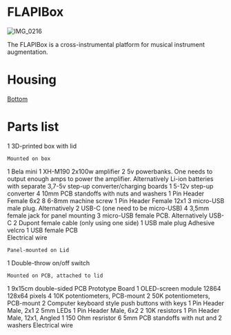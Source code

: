 # FLAPIBox

![IMG_0216](https://github.com/user-attachments/assets/90b8e982-9584-4fc9-bb51-ebd2b8677deb)

The FLAPIBox is a cross-instrumental platform for musical instrument augmentation. 

# Housing

[Bottom](https://github.com/erikstifjell/FLAPIBox/blob/main/FLAPIBOX-housing_bottom5-2.stl)

# Parts list

1	3D-printed box with lid			
				
	Mounted on box			
1	Bela mini
1	XH-M190 2x100w amplifier
2	5v powerbanks. One needs to output enough amps to power the amplifier. Alternatively Li-ion batteries with separate 3,7-5v step-up converter/charging boards		1	5-12v step-up converter
4	10mm PCB standoffs with nuts and washers
1	Pin Header Female 6x2
8	6-8mm machine screw
1	Pin Header Female 12x1
3	micro-USB male plug. Alternatively 2 USB-C (one need to be micro-USB)
4	3,5mm female jack for panel mounting
3	micro-USB female PCB. Alternatively USB-C
2	Dupont female cable (only using one side)
1	USB male plug
Adhesive velcro
1	USB female PCB			
Electrical wire
				
				
	Panel-mounted on Lid			
1	Double-throw on/off switch			
				
				
				
				
	Mounted on PCB, attached to lid			
1	9x15cm double-sided PCB Prototype Board		1	OLED-screen module 12864 128x64 pixels
4	10K potentiometers, PCB-mount		2	50K potentiometers, PCB-mount
2	Computer keyboard style push buttons with keys		1	Pin Header Male, 2x1
2	5mm LEDs		1	Pin Header Male, 6x2
2	10K resistors		1	Pin Header Male, 12x1, Angled
1	150 Ohm resristor		6	5mm PCB standoffs with nut and 2 washers
	Electrical wire			
